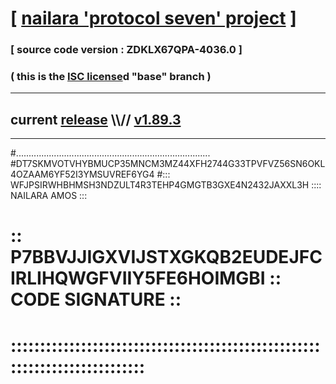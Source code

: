 
# [ [nailara 'protocol seven' project](http://nailara.network/) ]

### [ source code version : ZDKLX67QPA-4036.0 ]

### ( this is the [ISC license](license)d "base" branch )
---
## current [release](https://github.com/nailara-technologies/protocol-7/releases) \\\\// [v1.89.3](https://github.com/nailara-technologies/protocol-7/releases/tag/v1.89.3)
---

#.............................................................................
#DT7SKMVOTVHYBMUCP35MNCM3MZ44XFH2744G33TPVFVZ56SN6OKL4OZAAM6YF52I3YMSUVREF6YG4
#::: WFJPSIRWHBHMSH3NDZULT4R3TEHP4GMGTB3GXE4N2432JAXXL3H :::: NAILARA AMOS :::
# :: P7BBVJJIGXVIJSTXGKQB2EUDEJFCIRLIHQWGFVIIY5FE6HOIMGBI :: CODE SIGNATURE ::
# ::::::::::::::::::::::::::::::::::::::::::::::::::::::::::::::::::::::::::::
